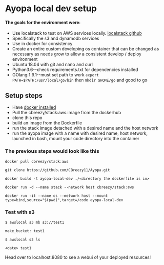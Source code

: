 # Ayopa local dev setup



#### The goals for the environment were:
* Use localstack to test on AWS services locally. [localstack github](https://github.com/localstack/localstack)
* Specifically the s3 and dynamodb services
* Use in docker for consistency
* Create an entire custom developing os container that can be changed as necessary as needs grow
to allow a consistent develop / deploy environment
* Ubuntu 18.04 with git and nano and curl
* Python3.6--check requirements.txt for dependencies installed
* GOlang 1.9.1--must set path to work `export PATH=$PATH:/usr/local/go/bin` then `mkdir $HOME/go` and good to go


## Setup steps
* Have [docker installed](https://www.docker.com/)
* Pull the cbreezy/stack:aws image from the dockerhub
* clone this repo
* build an image from the Dockerfile
* run the stack image detached with a desired name and the host network
* run the ayopa image with a name with desired name, host network, launched in bash, mount your code directory into the container

### The previous steps would look like this
`docker pull cbreezy/stack:aws`

`git clone https://github.com/CBreezy11/Ayopa.git`

`docker build -t ayopa-local-dev ./<directory the dockerfile is in>`

`docker run -d --name stack --network host cbreezy/stack:aws`

`docker run -it --name os --network host --mount type=bind,source="$(pwd)",target=/code ayopa-local-dev`

### Test with s3
`$ awslocal s3 mb s3://test1`

`make_bucket: test1`

`$ awslocal s3 ls`

`<date> test1`

Head over to localhost:8080 to see a webui of your deployed resources!
